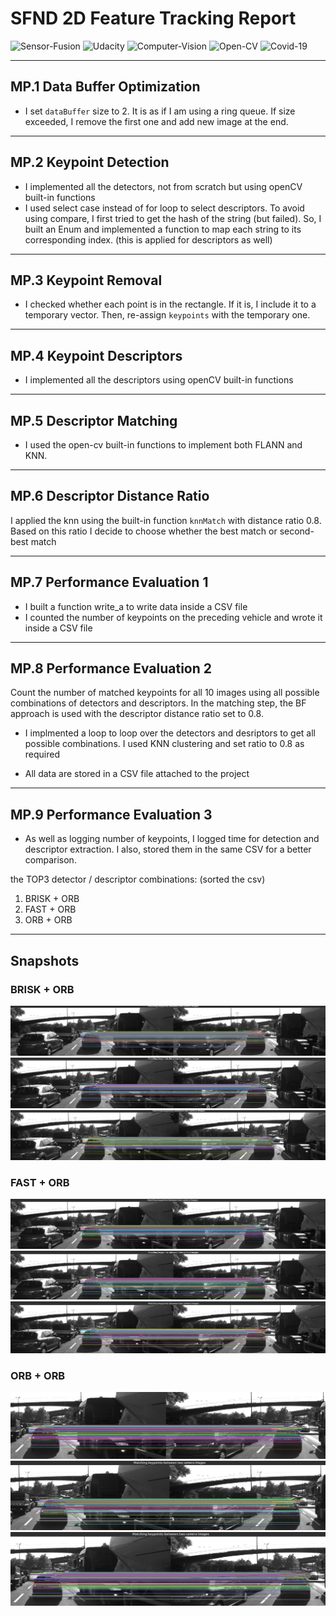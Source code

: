 
# SFND 2D Feature Tracking Report

![Sensor-Fusion][1]
![Udacity][2]
![Computer-Vision][3]
![Open-CV][4]
![Covid-19][5]

[1]: https://img.shields.io/:Sensor-Fusion-whiteGreen.svg?style=round-square
[2]: https://img.shields.io/:Udacity-blue.svg?style=round-square
[3]: https://img.shields.io/:Computer-Vision-yellow.svg?style=round-square
[4]: https://img.shields.io/:Open-CV-purple.svg?style=round-square
[5]: https://img.shields.io/:Covid-19-red.svg?style=round-square


---

## MP.1 Data Buffer Optimization
* I set `dataBuffer` size to 2. It is as if I am using a ring queue. If size exceeded, I remove the first one and add new image at the end.
---

## MP.2 Keypoint Detection

* I implemented all the detectors, not from scratch but using openCV built-in functions
* I used select case instead of for loop to select descriptors. To avoid using compare, I first tried to get the hash of the string (but failed). So, I built an Enum and implemented a function to map each string to its corresponding index. (this is applied for descriptors as well)

---

## MP.3 Keypoint Removal
* I checked whether each point is in the rectangle. If it is, I include it to a temporary vector. Then, re-assign `keypoints` with the temporary one.

---

## MP.4 Keypoint Descriptors
* I implemented all the descriptors using openCV built-in functions
---

## MP.5 Descriptor Matching
* I used the open-cv built-in functions to implement both FLANN and KNN.
---

## MP.6 Descriptor Distance Ratio

I applied the knn using the built-in function `knnMatch` with distance ratio 0.8. Based on this ratio I decide to choose whether the best match or second-best match

---

## MP.7 Performance Evaluation 1

* I built a function write_a to write data inside a CSV file
* I counted the number of keypoints on the preceding vehicle and wrote it inside a CSV file

---

## MP.8 Performance Evaluation 2
Count the number of matched keypoints for all 10 images using all possible combinations of detectors and descriptors. In the matching step, the BF approach is used with the descriptor distance ratio set to 0.8.

* I implmented a loop to loop over the detectors and desriptors to get all possible combinations. I used KNN clustering and set ratio to 0.8 as required

* All data are stored in a CSV file attached to the project


---

## MP.9 Performance Evaluation 3

* As well as logging number of keypoints, I logged time for detection and descriptor extraction. I also, stored them in the same CSV for a better comparison.

the TOP3 detector / descriptor combinations: (sorted the csv)
1. BRISK + ORB
1. FAST + ORB
1. ORB + ORB

---

## Snapshots

### BRISK + ORB
<img src="screenshots/brisk-orb.png">
<img src="screenshots/brisk-orb2.png">
<img src="screenshots/brisk-orb3.png">

### FAST + ORB
<img src="screenshots/fast-orb.png">
<img src="screenshots/fast-orb2.png">
<img src="screenshots/fast-orb3.png">


### ORB + ORB
<img src="screenshots/orb-orb.png">
<img src="screenshots/orb-orb2.png">
<img src="screenshots/orb-orb3.png">